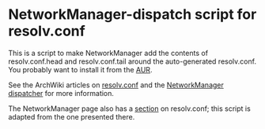 NetworkManager-dispatch script for resolv.conf
==============================================

This is a script to make NetworkManager add the contents of resolv.conf.head and resolv.conf.tail around the auto-generated resolv.conf.  You probably want to install it from the [AUR](https://aur.archlinux.org/packages/networkmanager-dispatch-resolv).

See the ArchWiki articles on [resolv.conf](https://wiki.archlinux.org/index.php/Resolv.conf) and the [NetworkManager dispatcher](https://wiki.archlinux.org/index.php/NetworkManager#Network_services_with_NetworkManager_dispatcher) for more information.

The NetworkManager page also has a [section](https://wiki.archlinux.org/index.php/NetworkManager#NetworkManager_prevents_DHCPCD_from_using_resolv.conf.head_and_resolv.conf.tail) on resolv.conf; this script is adapted from the one presented there.
